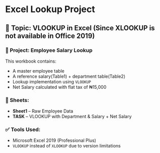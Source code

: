 # Excel Lookup Project

## 🧰 Topic: VLOOKUP in Excel (Since XLOOKUP is not available in Office 2019)

### 🧪 Project: Employee Salary Lookup

This workbook contains:
- A master employee table
- A reference salary(Table1) + department table(Table2)
- Lookup implementation using `VLOOKUP`
- Net Salary calculated with flat tax of ₦15,000

### 📂 Sheets:
- **Sheet1** – Raw Employee Data
- **TASK** – VLOOKUP with Department & Salary + Net Salary

### ✅ Tools Used:
- Microsoft Excel 2019 (Professional Plus)
- `VLOOKUP` instead of `XLOOKUP` due to version limitations
